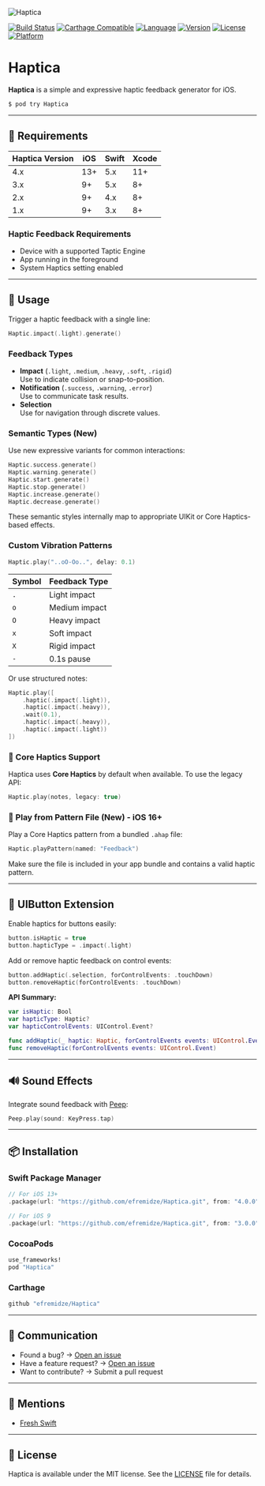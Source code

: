 ![Haptica](https://raw.githubusercontent.com/efremidze/Haptica/master/Images/logo.png)

[![Build Status](https://travis-ci.org/efremidze/Haptica.svg?branch=master)](https://travis-ci.org/efremidze/Haptica)
[![Carthage Compatible](https://img.shields.io/badge/Carthage-compatible-4BC51D.svg?style=flat)](https://github.com/Carthage/Carthage)
[![Language](https://img.shields.io/badge/Swift-5-orange.svg?style=flat)](https://swift.org)
[![Version](https://img.shields.io/cocoapods/v/Haptica.svg?style=flat)](http://cocoapods.org/pods/Haptica)
[![License](https://img.shields.io/cocoapods/l/Haptica.svg?style=flat)](http://cocoapods.org/pods/Haptica)
[![Platform](https://img.shields.io/cocoapods/p/Haptica.svg?style=flat)](http://cocoapods.org/pods/Haptica)

# Haptica

**Haptica** is a simple and expressive haptic feedback generator for iOS.

```bash
$ pod try Haptica
```

---

## 📱 Requirements

| Haptica Version | iOS | Swift | Xcode |
|-----------------|-----|-------|--------|
| 4.x             | 13+ | 5.x   | 11+     |
| 3.x             | 9+  | 5.x   | 8+      |
| 2.x             | 9+  | 4.x   | 8+      |
| 1.x             | 9+  | 3.x   | 8+      |

### Haptic Feedback Requirements

- Device with a supported Taptic Engine  
- App running in the foreground  
- System Haptics setting enabled  

---

## 🚀 Usage

Trigger a haptic feedback with a single line:

```swift
Haptic.impact(.light).generate()
```

### Feedback Types

- **Impact** (`.light`, `.medium`, `.heavy`, `.soft`, `.rigid`)  
  Use to indicate collision or snap-to-position.
- **Notification** (`.success`, `.warning`, `.error`)  
  Use to communicate task results.
- **Selection**  
  Use for navigation through discrete values.

### Semantic Types (New)

Use new expressive variants for common interactions:

```swift
Haptic.success.generate()
Haptic.warning.generate()
Haptic.start.generate()
Haptic.stop.generate()
Haptic.increase.generate()
Haptic.decrease.generate()
```

These semantic styles internally map to appropriate UIKit or Core Haptics-based effects.

### Custom Vibration Patterns

```swift
Haptic.play("..oO-Oo..", delay: 0.1)
```

| Symbol | Feedback Type   |
|--------|-----------------|
| `.`    | Light impact    |
| `o`    | Medium impact   |
| `O`    | Heavy impact    |
| `x`    | Soft impact     |
| `X`    | Rigid impact    |
| `-`    | 0.1s pause      |

Or use structured notes:

```swift
Haptic.play([
    .haptic(.impact(.light)),
    .haptic(.impact(.heavy)),
    .wait(0.1),
    .haptic(.impact(.heavy)),
    .haptic(.impact(.light))
])
```

### 🔧 Core Haptics Support

Haptica uses **Core Haptics** by default when available. To use the legacy API:

```swift
Haptic.play(notes, legacy: true)
```

### 📂 Play from Pattern File (New) - iOS 16+

Play a Core Haptics pattern from a bundled `.ahap` file:

```swift
Haptic.playPattern(named: "Feedback")
```

Make sure the file is included in your app bundle and contains a valid haptic pattern.

---

## 🧹 UIButton Extension

Enable haptics for buttons easily:

```swift
button.isHaptic = true
button.hapticType = .impact(.light)
```

Add or remove haptic feedback on control events:

```swift
button.addHaptic(.selection, forControlEvents: .touchDown)
button.removeHaptic(forControlEvents: .touchDown)
```

**API Summary:**

```swift
var isHaptic: Bool
var hapticType: Haptic?
var hapticControlEvents: UIControl.Event?

func addHaptic(_ haptic: Haptic, forControlEvents events: UIControl.Event)
func removeHaptic(forControlEvents events: UIControl.Event)
```

---

## 🔊 Sound Effects

Integrate sound feedback with [Peep](https://github.com/efremidze/Peep):

```swift
Peep.play(sound: KeyPress.tap)
```

---

## 📦 Installation

### Swift Package Manager

```swift
// For iOS 13+
.package(url: "https://github.com/efremidze/Haptica.git", from: "4.0.0")

// For iOS 9
.package(url: "https://github.com/efremidze/Haptica.git", from: "3.0.0")
```

### CocoaPods

```ruby
use_frameworks!
pod "Haptica"
```

### Carthage

```ruby
github "efremidze/Haptica"
```

---

## 💬 Communication

- Found a bug? → [Open an issue](https://github.com/efremidze/Haptica/issues)
- Have a feature request? → [Open an issue](https://github.com/efremidze/Haptica/issues)
- Want to contribute? → Submit a pull request

---

## 📰 Mentions

- [Fresh Swift](http://freshswift.net/post/-kj8ocn5j9lt_ljpffm4/)

---

## 📄 License

Haptica is available under the MIT license. See the [LICENSE](./LICENSE) file for details.
